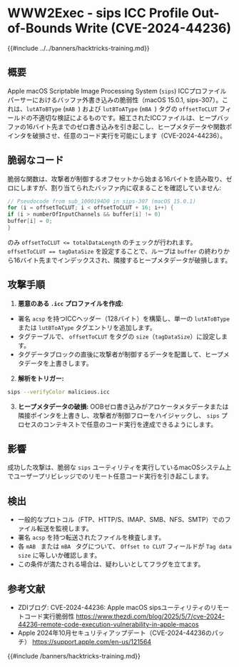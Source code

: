 # WWW2Exec - sips ICC Profile Out-of-Bounds Write (CVE-2024-44236)

{{#include ../../banners/hacktricks-training.md}}

## 概要

Apple macOS Scriptable Image Processing System (`sips`) ICCプロファイルパーサーにおけるバッファ外書き込みの脆弱性（macOS 15.0.1, sips-307）。これは、`lutAToBType` (`mAB `) および `lutBToAType` (`mBA `) タグの `offsetToCLUT` フィールドの不適切な検証によるものです。細工されたICCファイルは、ヒープバッファの16バイト先までのゼロ書き込みを引き起こし、ヒープメタデータや関数ポインタを破損させ、任意のコード実行を可能にします（CVE-2024-44236）。

## 脆弱なコード

脆弱な関数は、攻撃者が制御するオフセットから始まる16バイトを読み取り、ゼロにしますが、割り当てられたバッファ内に収まることを確認していません:
```c
// Pseudocode from sub_1000194D0 in sips-307 (macOS 15.0.1)
for (i = offsetToCLUT; i < offsetToCLUT + 16; i++) {
if (i > numberOfInputChannels && buffer[i] != 0)
buffer[i] = 0;
}
```
のみ `offsetToCLUT <= totalDataLength` のチェックが行われます。 `offsetToCLUT == tagDataSize` を設定することで、ループは `buffer` の終わりから16バイト先までインデックスされ、隣接するヒープメタデータが破損します。

## 攻撃手順

1. **悪意のある `.icc` プロファイルを作成:**
- 署名 `acsp` を持つICCヘッダー（128バイト）を構築し、単一の `lutAToBType` または `lutBToAType` タグエントリを追加します。
- タグテーブルで、 `offsetToCLUT` をタグの `size`（`tagDataSize`）に設定します。
- タグデータブロックの直後に攻撃者が制御するデータを配置して、ヒープメタデータを上書きします。
2. **解析をトリガー:**

```bash
sips --verifyColor malicious.icc
```

3. **ヒープメタデータの破損:** OOBゼロ書き込みがアロケータメタデータまたは隣接ポインタを上書きし、攻撃者が制御フローをハイジャックし、 `sips` プロセスのコンテキストで任意のコード実行を達成できるようにします。

## 影響

成功した攻撃は、脆弱な `sips` ユーティリティを実行しているmacOSシステム上でユーザープリビレッジでのリモート任意コード実行を引き起こします。

## 検出

- 一般的なプロトコル（FTP、HTTP/S、IMAP、SMB、NFS、SMTP）でのファイル転送を監視します。
- 署名 `acsp` を持つ転送されたファイルを検査します。
- 各 `mAB ` または `mBA ` タグについて、 `Offset to CLUT` フィールドが `Tag data size` に等しいか確認します。
- この条件が満たされる場合は、疑わしいとしてフラグを立てます。

## 参考文献

- ZDIブログ: CVE-2024-44236: Apple macOS sipsユーティリティのリモートコード実行脆弱性
https://www.thezdi.com/blog/2025/5/7/cve-2024-44236-remote-code-execution-vulnerability-in-apple-macos
- Apple 2024年10月セキュリティアップデート（CVE-2024-44236のパッチ）
https://support.apple.com/en-us/121564

{{#include /banners/hacktricks-training.md}}
